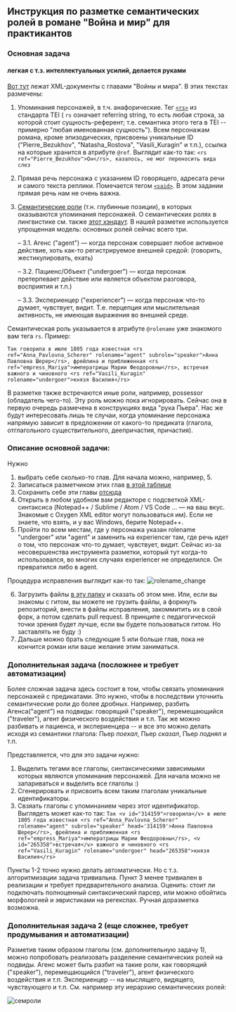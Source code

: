 ## Инструкция по разметке семантических ролей в романе "Война и мир" для практикантов


### Основная задача 
#### легкая с т.з. интеллектуальных усилий, делается руками

[Вот тут](markup) лежат XML-документы с главами "Войны и мира". В этих текстах размечены:

1. Упоминания персонажей, в т.ч. анафорические. Тег [```<rs>```](https://tei-c.org/release/doc/tei-p5-doc/en/html/ref-rs.html) из стандарта TEI ( ```rs``` означает referring string, то есть любая строка, за которой стоит сущность-референт; т.е. семантика этого тега в TEI -- примерно "любая именованная сущность"). Всем персонажам романа, кроме эпизодических, присвоены уникальные ID ("Pierre_Bezukhov", "Natasha_Rostova", "Vasili_Kuragin" и т.п.), ссылка на которые хранится в атрибуте ``` @ref ```. Выглядит как-то так:
```<rs ref="Pierre_Bezukhov">Он</rs>, казалось, не мог переносить вида слез```

1. Прямая речь персонажа с указанием ID говорящего, адресата речи и самого текста реплики. Помечается тегом [```<said>```](https://tei-c.org/release/doc/tei-p5-doc/en/html/ref-said.html). В этом задании прямая речь нам не очень важна. 

1. [Семантические роли](https://ru.wikipedia.org/wiki/%D0%A1%D0%B5%D0%BC%D0%B0%D0%BD%D1%82%D0%B8%D1%87%D0%B5%D1%81%D0%BA%D0%B0%D1%8F_%D1%80%D0%BE%D0%BB%D1%8C) (т.н. глубинные позиции), в которых оказываются упоминания персонажей. О семантических ролях в лингвистике см. также [этот хэндаут](http://www.philol.msu.ru/~otipl/new/main/courses/syntax/05_Semroli_i_interfejs.pdf). В нашей разметке используется упрощенная модель: основных ролей сейчас всего три.

      – 3.1. Агенс ("agent") — когда персонаж совершает любое активное действие, хоть как-то регистрируемое внешней средой: (говорить, жестикулировать, ехать)
      
      – 3.2. Пациенс/Объект ("undergoer") — когда персонаж претерпевает действие или является объектом разговора, восприятия и т.п.)
      
      – 3.3. Экспериенцер ("experiencer") — когда персонаж что-то думает, чувствует, видит. Т.е. перцепция или мыслительная активность, не имеющая выражения во внешней среде. 

Семантическая роль указывается в атрибуте ``` @rolename ``` уже знакомого вам тега ```rs```. Пример:

 ```Так говорила в июле 1805 года известная <rs ref="Anna_Pavlovna_Scherer" rolename="agent" subrole="speaker">Анна Павловна Шерер</rs>, фрейлина и приближенная <rs ref="empress_Mariya">императрицы Марии Феодоровны</rs>, встречая важного и чиновного <rs ref="Vasili_Kuragin" rolename="undergoer">князя Василия</rs>```

В разметке также встречаются иные роли, например, possessor (обладатель чего-то). Эту роль можно пока игнорировать. Сейчас она в первую очередь размечена в конструкциях вида "рука Пьера". Нас же будут интересовать лишь те случаи, когда упоминание персонажа напрямую зависит в предложении от какого-то предиката (глагола, отглагольного существительного, деепричастия, причастия).  

### Описание основной задачи:

Нужно 
1. выбрать себе сколько-то глав. Для начала можно, например, 5.
2. Записаться разметчиком этих глав [в этой таблице](https://docs.google.com/spreadsheets/d/1SrwyElciSO9hX0Gy0CqIHlS-VEqfB1n_JBLHz8EhmI0/edit?usp=sharing)
3. Сохранить себе эти главы [отсюда](markup)
4. Открыть в любом удобном вам редакторе с подсветкой XML-синтаксиса (Notepad++ / Sublime / Atom / VS Code  ... — на ваш вкус. Знакомые с Oxygen XML editor могут пользоваться им). Если не знаете, что взять, и у вас Windows, берите Notepad++.
5. Пройти по всем местам, где у персонажа указан rolename "undergoer" или "agent" и заменить на experiencer там, где речь идет о том, что персонаж что-то думает, чувствует, видит. Сейчас из-за несовершенства инструмента разметки, который тут когда-то использовался, во многих случаях experiencer не определился. Он превратился либо в agent. 

Процедура исправления выглядит как-то так: 
![rolename_change](rolename_change.gif)
 
6. Загрузить файлы [в эту папку](https://drive.google.com/drive/folders/1qNfOc-1fBhqKZyLSKaBAXGcZu-B-4mH-?usp=sharing) и сказать об этом мне. Или, если вы знакомы с гитом, вы можете не грузить файлы, а форкнуть репозиторий, внести в файлы исправления, закоммитить их в свой форк, а потом сделать pull request. В принципе с педагогической точки зрения будет лучше, если вы будете пользоваться гитом. Но заставлять не буду :) 
7. Дальше можно брать следующие 5 или больше глав, пока не кончится роман или ваше желание этим заниматься. 

### Дополнительная задача (посложнее и требует автоматизации)

Более сложная задача здесь состоит в том, чтобы связать упоминания персонажей с предикатами. Это нужно, чтобы в последствии уточнить семантические роли до более дробных. Например, разбить Агенса("agent") на подвиды: говорящий ("speaker"), перемещающийся ("traveler"), агент физического воздействия и т.п. Так же можно разбивать и пациенса, и экспериенцера -- и все это можно делать исходя из семантики глагола: Пьер *поехал*, Пьер *сказал*, Пьер *поднял* и т.п. 

Представляется, что для это задачи нужно: 

1. Выделить тегами все глаголы, синтаксическими зависимыми которых являются упоминания персонажей. Для начала можно не запариваться и выделить все глаголы :)  
2. Сгенерировать и присвоить всем таким глаголам уникальные идентификаторы. 
3. Свзяать глаголы с упоминанием через этот идентификатор. Выглядеть может как-то так: 
``` Так <v id="314159">говорила</v> в июле 1805 года известная <rs ref="Anna_Pavlovna_Scherer" rolename="agent" subrole="speaker" head='314159'>Анна Павловна Шерер</rs>, фрейлина и приближенная <rs ref="empress_Mariya">императрицы Марии Феодоровны</rs>, <v id="265358">встречая</v> важного и чиновного <rs ref="Vasili_Kuragin" rolename="undergoer" head="265358">князя Василия</rs> ```

Пункты 1-2 точно нужно делать автоматически. Но с т.з. алгоритмизации задача тривиальна. Пункт 3 менее тривиален в реализации и требует предварительного анализа. Оценить: стоит ли подключать полноценный синтаксический парсер, или можно обойтись морфологией и эвристиками на регекспах. Ручная доразметка возможна. 

### Дополнительная задача 2 (еще сложнее, требует продумывания и автоматизации)

Разметив таким образом глаголы (см. дополнительную задачу 1), можно попробовать реализовать разделение семантических ролей на подвиды. Агенс может быть разбит на такие роли, как говорящий ("speaker"), перемещающийся ("traveler"), агент физического воздействия и т.п. Экспериенцер -- на мыслящего, видящего, чувствующего и т.п. См. например эту иерархию семантических ролей:

![семроли](https://www.researchgate.net/profile/Eugenia_Giuglea/publication/309726751/figure/fig1/AS:425466042556417@1478450417667/Continuum-from-verb-specific-semantic-roles-to-grammatical-relations-Van-Valin-2001p-2.png) 
